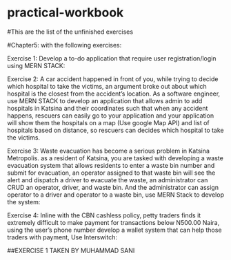# practical-workbook

#This are the list of the unfinished exercises

#Chapter5: with the following exercises:

Exercise 1: Develop a to-do application that require user registration/login using MERN STACK:

Exercise 2: A car accident happened in front of you, while trying to decide which hospital to take the victims, an argument broke out about which hospital is the closest from the accident’s location. As a software engineer, use MERN STACK to develop an application that allows admin to add hospitals in Katsina and their coordinates such that when any accident happens, rescuers can easily go to your application and your application will show them the hospitals on a map (Use google Map API) and list of hospitals based on distance, so rescuers can decides which hospital to take the victims.

Exercise 3: Waste evacuation has become a serious problem in Katsina Metropolis. as a resident of Katsina, you are tasked with developing a waste evacuation system that allows residents to enter a waste bin number and submit for evacuation, an operator assigned to that waste bin will see the alert and dispatch a driver to evacuate the waste, an administrator can CRUD an operator, driver, and waste bin. And the administrator can assign operator to a driver and operator to a waste bin, use MERN Stack to develop the system:

Exercise 4: Inline with the CBN cashless policy, petty traders finds it extremely difficult to make payment for transactions below N500.00 Naira, using the user’s phone number develop a wallet system that can help those traders with payment, Use Interswitch:


##EXERCISE 1 TAKEN BY MUHAMMAD SANI
